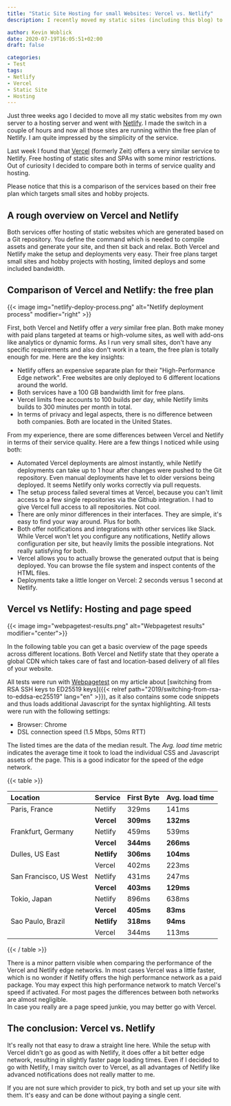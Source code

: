 ```yaml
---
title: "Static Site Hosting for small Websites: Vercel vs. Netlify"
description: I recently moved my static sites (including this blog) to Netlify. I later found that Vercel offers a very similar hosting so I decided to compare both services.

author: Kevin Woblick
date: 2020-07-19T16:05:51+02:00
draft: false

categories:
- Test
tags:
- Netlify
- Vercel
- Static Site
- Hosting
---
```


Just three weeks ago I decided to move all my static websites from my own server to a hosting server and went with [Netlify](https://www.netlify.com/). I made the switch in a couple of hours and now all those sites are running within the free plan of Netlify. I am quite impressed by the simplicity of the service.

Last week I found that [Vercel](https://vercel.com/) (formerly Zeit) offers a very similar service to Netlify. Free hosting of static sites and SPAs with some minor restrictions. Out of curiosity I decided to compare both in terms of service quality and hosting.

Please notice that this is a comparison of the services based on their free plan which targets small sites and hobby projects.


## A rough overview on Vercel and Netlify

Both services offer hosting of static websites which are generated based on a Git repository. You define the command which is needed to compile assets and generate your site, and then sit back and relax. Both Vercel and Netlify make the setup and deployments very easy. Their free plans target small sites and hobby projects with hosting, limited deploys and some included bandwidth. 


## Comparison of Vercel and Netlify: the free plan

{{< image img="netlify-deploy-process.png" alt="Netlify deployment process" modifier="right" >}}

First, both Vercel and Netlify offer a _very_ similar free plan. Both make money with paid plans targeted at teams or high-volume sites, as well with add-ons like analytics or dynamic forms. As I run very small sites, don't have any specific requirements and also don't work in a team, the free plan is totally enough for me. Here are the key insights:

* Netlify offers an expensive separate plan for their "High-Performance Edge network". Free websites are only deployed to 6 different locations around the world.
* Both services have a 100 GB bandwidth limit for free plans.
* Vercel limits free accounts to 100 builds per day, while Netlify limits builds to 300 minutes per month in total.
* In terms of privacy and legal aspects, there is no difference between both companies. Both are located in the United States.

From my experience, there are some differences between Vercel and Netlify in terms of their service quality. Here are a few things I noticed while using both:

* Automated Vercel deployments are almost instantly, while Netlify deployments can take up to 1 hour after changes were pushed to the Git repository. Even manual deployments have let to older versions being deployed. It seems Netlify only works correctly via pull requests.
* The setup process failed several times at Vercel, because you can't limit access to a few single repositories via the Github integration. I had to give Vercel full access to all repositories. Not cool.
* There are only minor differences in their interfaces. They are simple, it's easy to find your way around. Plus for both.
* Both offer notifications and integrations with other services like Slack. While Vercel won't let you configure any notifications, Netlify allows configuration per site, but heavily limits the possible integrations. Not really satisfying for both.
* Vercel allows you to actually browse the generated output that is being deployed. You can browse the file system and inspect contents of the HTML files.
* Deployments take a little longer on Vercel: 2 seconds versus 1 second at Netlify.


## Vercel vs Netlify: Hosting and page speed

{{< image img="webpagetest-results.png" alt="Webpagetest results" modifier="center">}}

In the following table you can get a basic overview of the page speeds across different locations. Both Vercel and Netlify state that they operate a global CDN which takes care of fast and location-based delivery of all files of your website.

All tests were run with [Webpagetest](https://www.webpagetest.org/) on my article about [switching from RSA SSH keys to ED25519 keys]({{< relref path="2019/switching-from-rsa-to-eddsa-ec25519" lang="en" >}}), as it also contains some code snippets and thus loads additional Javascript for the syntax highlighting. All tests were run with the following settings:

* Browser: Chrome
* DSL connection speed (1.5 Mbps, 50ms RTT)

The listed times are the data of the median result. The _Avg. load time_ metric indicates the average time it took to load the individual CSS and Javascript assets of the page. This is a good indicator for the speed of the edge network.

{{< table >}}

| Location | Service | First Byte | Avg. load time |
|:--------|:---------|:-----------|:---------------|
| Paris, France          | Netlify | 329ms | 141ms |
|                        | **Vercel**  | **309ms** | **132ms** |
| Frankfurt, Germany     | Netlify | 459ms | 539ms |
|                        | **Vercel** | **344ms** | **266ms** |
| Dulles, US East        | **Netlify** | **306ms** | **104ms** |
|                        | Vercel  | 402ms | 223ms |
| San Francisco, US West | Netlify | 431ms | 247ms |
|                        | **Vercel**  | **403ms** | **129ms** |
| Tokio, Japan           | Netlify | 896ms | 638ms |
|                        | **Vercel**  | **405ms** | **83ms** |
| Sao Paulo, Brazil      | **Netlify** | **318ms** | **94ms** |
|                        | Vercel  | 344ms | 113ms |

{{< / table >}}

There is a minor pattern visible when comparing the performance of the Vercel and Netlify edge networks. In most cases Vercel was a little faster, which is no wonder if Netlify offers the high performance network as a paid package. You may expect this high performance network to match Vercel's speed if activated. For most pages the differences between both networks are almost negligible.  
In case you really are a page speed junkie, you may better go with Vercel.


## The conclusion: Vercel vs. Netlify

It's really not that easy to draw a straight line here. While the setup with Vercel didn't go as good as with Netlify, it does offer a bit better edge network, resulting in slightly faster page loading times. Even if I decided to go with Netlify, I may switch over to Vercel, as all advantages of Netlify like advanced notifications does not really matter to me.

If you are not sure which provider to pick, try both and set up your site with them. It's easy and can be done without paying a single cent.
